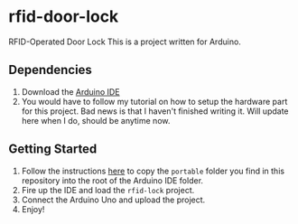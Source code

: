 # rfid-door-lock
RFID-Operated Door Lock
This is a project written for Arduino.

## Dependencies
1. Download the [Arduino IDE](https://www.arduino.cc/en/Main/Software)
2. You would have to follow my tutorial on how to setup the hardware part for this project. Bad news is that I haven't finished writing it. Will update here when I do, should be anytime now.

## Getting Started
1. Follow the instructions [here](https://www.arduino.cc/en/Guide/PortableIDE) to copy the `portable` folder you find in this repository into the root of the Arduino IDE folder.
2. Fire up the IDE and load the `rfid-lock` project.
3. Connect the Arduino Uno and upload the project.
4. Enjoy!
